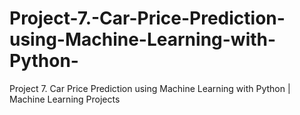 # Project-7.-Car-Price-Prediction-using-Machine-Learning-with-Python-
Project 7. Car Price Prediction using Machine Learning with Python | Machine Learning Projects
